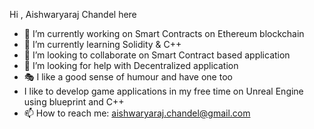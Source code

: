 Hi , Aishwaryaraj Chandel here 

- 🔭 I’m currently working on Smart Contracts on Ethereum blockchain
- 🌱 I’m currently learning Solidity & C++
- 👯 I’m looking to collaborate on Smart Contract based application
- 🤔 I’m looking for help with Decentralized application
- 🎭 I like a good sense of humour and have one too 
-   I like to develop game applications in my free time on Unreal Engine using blueprint and C++
- 📫 How to reach me: aishwaryaraj.chandel@gmail.com
